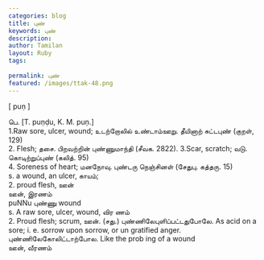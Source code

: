 ```yaml
---
categories: blog
title: புண்
keywords: புண்
description: 
author: Tamilan
layout: Ruby
tags: 
 
permalink: புண்
featured: /images/ttak-48.png
---
```

  
[ puṇ ]  
  
பெ. [T. puṇḍu, K. M. puṇ.]  
1.Raw sore, ulcer, wound; உடற்றோலில் உண்டாம்ஊறு. தீயினாற் சுட்டபுண் (குறள், 129)  
2. Flesh; தசை. பிறவற்றின் புண்ணுமாந்தி (சீவக. 2822). 3.Scar, scratch; வடு. கொடிற்றுப்புண் (கலித். 95)  
4. Soreness of heart; மனநோவு. புண்டரு நெஞ்சினள் (சேதுபு. கத்தரு. 15)  
s. a wound, an ulcer, காயம்;  
2. proud flesh, ஊன்  
ஊன், இரணம்  
puNNu புண்ணு wound  
s. A raw sore, ulcer, wound, விர ணம்  
2. Proud flesh; scrum, ஊன். (சது.) புண்ணிலேபுளிப்பட்டதுபோலே. As acid on a sore; i. e. sorrow upon sorrow, or un gratified anger. புண்ணிலேகோலிட்டாற்போல. Like the prob ing of a wound  
ஊன், வீரணம்